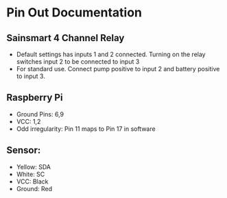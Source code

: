 # Pin Out Documentation

## Sainsmart 4 Channel Relay
- Default settings has inputs 1 and 2 connected. Turning on the relay switches input 2 to be connected to input 3
- For standard use. Connect pump positive to input 2 and battery positive to input 3.

## Raspberry Pi
- Ground Pins: 6,9
- VCC: 1,2
- Odd irregularity: Pin 11 maps to Pin 17 in software

## Sensor:
- Yellow: SDA
- White: SC
- VCC: Black
- Ground: Red
